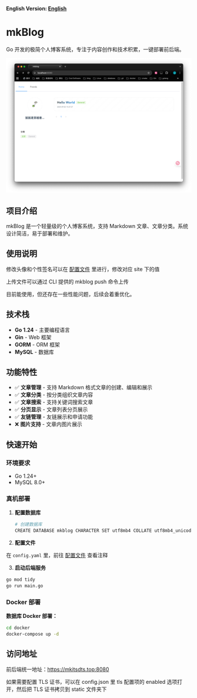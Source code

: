 **English Version: [English](README_en.md)**

# mkBlog

 Go 开发的极简个人博客系统，专注于内容创作和技术积累，一键部署前后端。

![Home](./docs/images/home.png)

## 项目介绍

mkBlog 是一个轻量级的个人博客系统，支持 Markdown 文章、文章分类。系统设计简洁，易于部署和维护。

## 使用说明

修改头像和个性签名可以在 [配置文件](config.yaml) 里进行，修改对应 site 下的值

上传文件可以通过 CLI 提供的 mkblog push 命令上传

目前能使用，但还存在一些性能问题，后续会着重优化。

## 技术栈

- **Go 1.24** - 主要编程语言
- **Gin** - Web 框架
- **GORM** - ORM 框架
- **MySQL** - 数据库

## 功能特性

- ✅ **文章管理** - 支持 Markdown 格式文章的创建、编辑和展示
- ✅ **文章分类** - 按分类组织文章内容
- ✅ **文章搜索** - 支持关键词搜索文章
- ✅ **分页显示** - 文章列表分页展示
- ✅ **友链管理** - 友链展示和申请功能
- ❌ **图片支持** - 文章内图片展示

## 快速开始

### 环境要求
- Go 1.24+
- MySQL 8.0+

### 真机部署

1. **配置数据库**
   ```bash
   # 创建数据库
   CREATE DATABASE mkblog CHARACTER SET utf8mb4 COLLATE utf8mb4_unicode_ci;
   ```

2. **配置文件**
   
在 `config.yaml` 里，前往 [配置文件](config.yaml) 查看注释

3. **启动后端服务**
```bash
go mod tidy
go run main.go
```

### Docker 部署

**数据库 Docker 部署：**
```bash
cd docker
docker-compose up -d
```

## 访问地址

前后端统一地址：https://mkitsdts.top:8080

如果需要配置 TLS 证书，可以在 config.json 里 tls 配置项的 enabled 选项打开，然后把 TLS 证书拷贝到 static 文件夹下